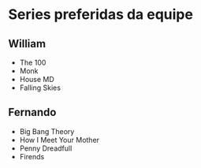 # Series preferidas da equipe

## William

* The 100
* Monk
* House MD
* Falling Skies

## Fernando

* Big Bang Theory
* How I Meet Your Mother
* Penny Dreadfull
* Firends
